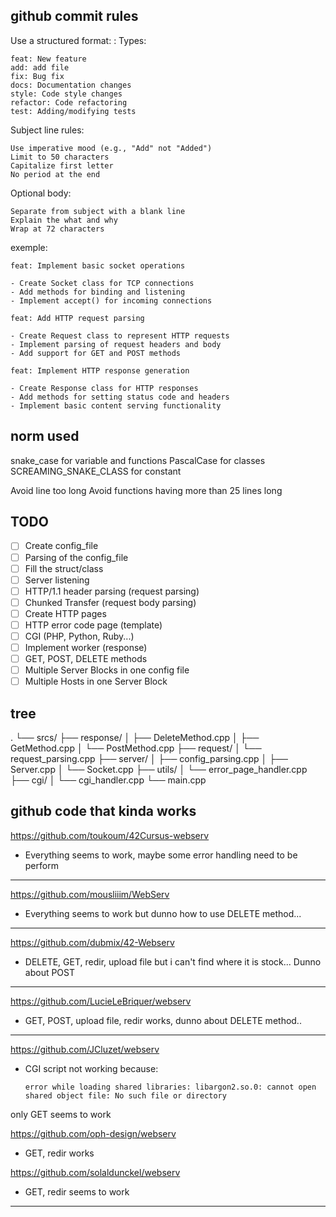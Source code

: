## github commit rules

Use a structured format:
<type>: <subject>
Types:

    feat: New feature
    add: add file
    fix: Bug fix
    docs: Documentation changes
    style: Code style changes
    refactor: Code refactoring
    test: Adding/modifying tests

Subject line rules:

    Use imperative mood (e.g., "Add" not "Added")
    Limit to 50 characters
    Capitalize first letter
    No period at the end

Optional body:

    Separate from subject with a blank line
    Explain the what and why
    Wrap at 72 characters

exemple:
```
feat: Implement basic socket operations

- Create Socket class for TCP connections
- Add methods for binding and listening
- Implement accept() for incoming connections
```

```
feat: Add HTTP request parsing

- Create Request class to represent HTTP requests
- Implement parsing of request headers and body
- Add support for GET and POST methods
```

```
feat: Implement HTTP response generation

- Create Response class for HTTP responses
- Add methods for setting status code and headers
- Implement basic content serving functionality

```

## norm used
snake_case for variable and functions
PascalCase for classes
SCREAMING_SNAKE_CLASS for constant

Avoid line too long
Avoid functions having more than 25 lines long

## TODO

- [ ] Create config_file
- [ ] Parsing of the config_file
- [ ] Fill the struct/class
- [ ] Server listening
- [ ] HTTP/1.1 header parsing (request parsing)
- [ ] Chunked Transfer (request body parsing)
- [ ] Create HTTP pages
- [ ] HTTP error code page (template)
- [ ] CGI (PHP, Python, Ruby...)
- [ ] Implement worker (response)
- [ ] GET, POST, DELETE methods
- [ ] Multiple Server Blocks in one config file
- [ ] Multiple Hosts in one Server Block

## tree
.
└── srcs/
    ├── response/
    │   ├── DeleteMethod.cpp
    │   ├── GetMethod.cpp
    │   └── PostMethod.cpp
    ├── request/
    │   └── request_parsing.cpp
    ├── server/
    │   ├── config_parsing.cpp
    │   ├── Server.cpp
    │   └── Socket.cpp
    ├── utils/
    │   └── error_page_handler.cpp
    ├── cgi/
    │   └── cgi_handler.cpp
    └── main.cpp


## github code that kinda works

https://github.com/toukoum/42Cursus-webserv

- Everything seems to work, maybe some error handling need to be perform

---

https://github.com/mousliiim/WebServ

- Everything seems to work but dunno how to use DELETE method...

---

https://github.com/dubmix/42-Webserv

- DELETE, GET, redir, upload file but i can't find where it is stock... Dunno about POST

---

https://github.com/LucieLeBriquer/webserv

- GET, POST, upload file, redir works, dunno about DELETE method..

---

https://github.com/JCluzet/webserv

- CGI script not working
    because:

  `error while loading shared libraries: libargon2.so.0: cannot open shared object file: No such file or directory`

only GET seems to work

https://github.com/oph-design/webserv

- GET, redir works

https://github.com/solaldunckel/webserv

- GET, redir seems to work

---

